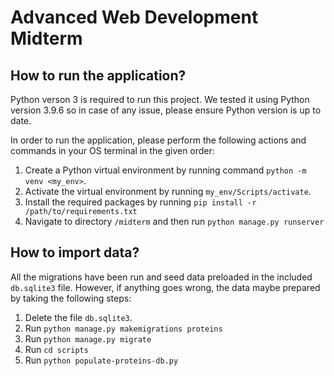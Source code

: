 # Advanced Web Development Midterm

## How to run the application?

Python verson 3 is required to run this project. We tested it using Python version 3.9.6 so in case of any issue, please ensure Python version is up to date.

In order to run the application, please perform the following actions and commands in your OS terminal in the given order:

1. Create a Python virtual environment by running command `python -m venv <my_env>`.
1. Activate the virtual environment by running `my_env/Scripts/activate`.
1. Install the required packages by running `pip install -r /path/to/requirements.txt`
1. Navigate to directory `/midterm` and then run `python manage.py runserver`

## How to import data?

All the migrations have been run and seed data preloaded in the included `db.sqlite3` file. However, if anything goes wrong, the data maybe prepared by taking the following steps:

1. Delete the file `db.sqlite3`.
1. Run `python manage.py makemigrations proteins`
1. Run `python manage.py migrate`
1. Run `cd scripts`
1. Run `python populate-proteins-db.py`

